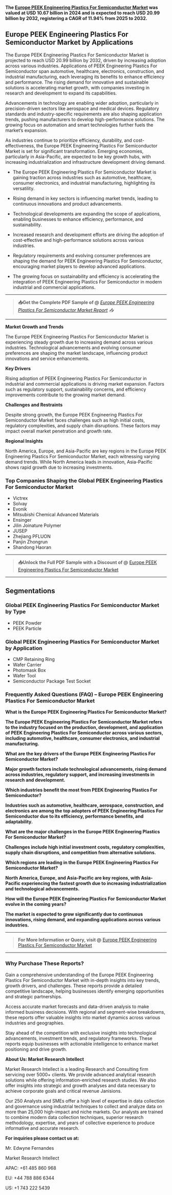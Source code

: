 <p><strong>The <a href="https://www.marketresearchintellect.com/download-sample/?rid=941836&amp;utm_source=Pulse-April-Europe&amp;utm_medium=852">Europe PEEK Engineering Plastics For Semiconductor Market</a> was valued at USD 10.67 billion in 2024 and is expected to reach USD 20.99 billion by 2032, registering a CAGR of 11.94% from 2025 to 2032.</strong></p><h2>Europe PEEK Engineering Plastics For Semiconductor Market by Applications&nbsp;</h2><p><p>The Europe PEEK Engineering Plastics For Semiconductor Market is projected to reach USD 20.99 billion by 2032, driven by increasing adoption across various industries. Applications of PEEK Engineering Plastics For Semiconductor span automotive, healthcare, electronics, construction, and industrial manufacturing, each leveraging its benefits to enhance efficiency and performance. The rising demand for innovative and sustainable solutions is accelerating market growth, with companies investing in research and development to expand its capabilities.</p><p>Advancements in technology are enabling wider adoption, particularly in precision-driven sectors like aerospace and medical devices. Regulatory standards and industry-specific requirements are also shaping application trends, pushing manufacturers to develop high-performance solutions. The growing focus on automation and smart technologies further fuels the market&rsquo;s expansion.</p><p>As industries continue to prioritize efficiency, durability, and cost-effectiveness, the Europe PEEK Engineering Plastics For Semiconductor Market is set for significant transformation. Emerging economies, particularly in Asia-Pacific, are expected to be key growth hubs, with increasing industrialization and infrastructure development driving demand.</p></p><ul><li><p>The Europe PEEK Engineering Plastics For Semiconductor Market is gaining traction across industries such as automotive, healthcare, consumer electronics, and industrial manufacturing, highlighting its versatility.</p></li><li><p>Rising demand in key sectors is influencing market trends, leading to continuous innovations and product advancements.</p></li><li><p>Technological developments are expanding the scope of applications, enabling businesses to enhance efficiency, performance, and sustainability.</p></li><li><p>Increased research and development efforts are driving the adoption of cost-effective and high-performance solutions across various industries.</p></li><li><p>Regulatory requirements and evolving consumer preferences are shaping the demand for PEEK Engineering Plastics For Semiconductor, encouraging market players to develop advanced applications.</p></li><li><p>The growing focus on sustainability and efficiency is accelerating the integration of PEEK Engineering Plastics For Semiconductor in modern industrial and commercial applications.</p></li></ul><hr /><blockquote><p><strong><span class="font-[700]">📥Get the Complete PDF Sample of @ </span></strong><em><span class="font-[700]"><a href="https://www.marketresearchintellect.com/download-sample/?rid=941836&amp;utm_source=Pulse-April-Europe&amp;utm_medium=852" target="_blank" data-tracking-control-name="article-ssr-frontend-pulse_little-text-block" data-tracking-will-navigate="" data-test-link="">Europe PEEK Engineering Plastics For Semiconductor Market Report</a>&nbsp;📥</span></em></p></blockquote><hr /><p class="" data-start="77" data-end="360"><strong data-start="77" data-end="105">Market Growth and Trends</strong></p><p class="" data-start="77" data-end="360">The Europe PEEK Engineering Plastics For Semiconductor Market is experiencing steady growth due to increasing demand across various industries. Technological advancements and evolving consumer preferences are shaping the market landscape, influencing product innovations and service enhancements.</p><p class="" data-start="362" data-end="606"><strong data-start="362" data-end="377">Key Drivers</strong></p><p class="" data-start="362" data-end="606">Rising adoption of PEEK Engineering Plastics For Semiconductor in industrial and commercial applications is driving market expansion. Factors such as regulatory support, sustainability concerns, and efficiency improvements contribute to the growing market demand.</p><p class="" data-start="608" data-end="849"><strong data-start="608" data-end="637">Challenges and Restraints</strong></p><p class="" data-start="608" data-end="849">Despite strong growth, the Europe PEEK Engineering Plastics For Semiconductor Market faces challenges such as high initial costs, regulatory complexities, and supply chain disruptions. These factors may impact overall market penetration and growth rate.</p><p class="" data-start="851" data-end="1095"><strong data-start="851" data-end="872">Regional Insights</strong></p><p class="" data-start="851" data-end="1095">North America, Europe, and Asia-Pacific are key regions in the Europe PEEK Engineering Plastics For Semiconductor Market, each witnessing varying demand trends. While North America leads in innovation, Asia-Pacific shows rapid growth due to increasing investments.</p><p><h3>Top Companies Shaping the Global PEEK Engineering Plastics For Semiconductor Market </h3><ul><li>Victrex</li><li>Solvay</li><li>Evonik</li><li>Mitsubishi Chemical Advanced Materials</li><li>Ensinger</li><li>Jilin Joinature Polymer</li><li>JUSEP</li><li>Zhejiang PFLUON</li><li>Panjin Zhongrun</li><li>Shandong Haoran</li></ul></p><hr /><blockquote><p><strong>📥Unlock the Full PDF Sample with a Discount of @</strong> <a href="https://www.marketresearchintellect.com/ask-for-discount/?rid=941836&amp;utm_source=Pulse-April-Europe&amp;utm_medium=852">Europe PEEK Engineering Plastics For Semiconductor Market</a></p></blockquote><hr /><p><h2>Segmentations</h2><h3>Global PEEK Engineering Plastics For Semiconductor Market by Type</h3><ul><li>PEEK Powder</li><li>PEEK Particle</li></ul><h3>Global PEEK Engineering Plastics For Semiconductor Market by Application</h3><ul><li>CMP Retaining Ring</li><li>Wafer Carrier</li><li>Photomask Box</li><li>Wafer Tool</li><li>Semiconductor Package Test Socket</li></ul></p><h3><strong>Frequently Asked Questions (FAQ) &ndash; Europe PEEK Engineering Plastics For Semiconductor Market</strong></h3><p><strong>What is the Europe PEEK Engineering Plastics For Semiconductor Market?</strong></p><p><strong>The Europe PEEK Engineering Plastics For Semiconductor Market refers to the industry focused on the production, development, and application of PEEK Engineering Plastics For Semiconductor across various sectors, including automotive, healthcare, consumer electronics, and industrial manufacturing.</strong></p><p><strong>What are the key drivers of the Europe PEEK Engineering Plastics For Semiconductor Market?</strong></p><p><strong>Major growth factors include technological advancements, rising demand across industries, regulatory support, and increasing investments in research and development.</strong></p><p><strong>Which industries benefit the most from PEEK Engineering Plastics For Semiconductor?</strong></p><p><strong>Industries such as automotive, healthcare, aerospace, construction, and electronics are among the top adopters of PEEK Engineering Plastics For Semiconductor due to its efficiency, performance benefits, and adaptability.</strong></p><p><strong>What are the major challenges in the Europe PEEK Engineering Plastics For Semiconductor Market?</strong></p><p><strong>Challenges include high initial investment costs, regulatory complexities, supply chain disruptions, and competition from alternative solutions.</strong></p><p><strong>Which regions are leading in the Europe PEEK Engineering Plastics For Semiconductor Market?</strong></p><p><strong>North America, Europe, and Asia-Pacific are key regions, with Asia-Pacific experiencing the fastest growth due to increasing industrialization and technological advancements.</strong></p><p><strong>How will the Europe PEEK Engineering Plastics For Semiconductor Market evolve in the coming years?</strong></p><p><strong>The market is expected to grow significantly due to continuous innovations, rising demand, and expanding applications across various industries.</strong></p><hr /><blockquote><p><span class="font-[700]"><strong>For More Information or Query, visit&nbsp;@</strong>&nbsp;</span><span class="font-[700]"><a href="https://www.marketresearchintellect.com/product/global-peek-engineering-plastics-for-semiconductor-market/?utm_source=Linkedin&utm_medium=852" target="_blank" data-tracking-control-name="article-ssr-frontend-pulse_little-text-block" data-tracking-will-navigate="" data-test-link="">Europe PEEK Engineering Plastics For Semiconductor Market</a></span></p></blockquote><hr /><h3><strong data-start="0" data-end="31">Why Purchase These Reports?</strong></h3><p class="" data-start="35" data-end="297">Gain a comprehensive understanding of the Europe PEEK Engineering Plastics For Semiconductor Market with in-depth insights into key trends, growth drivers, and challenges. These reports provide a detailed competitive landscape, helping businesses identify emerging opportunities and strategic partnerships.</p><p class="" data-start="299" data-end="540">Access accurate market forecasts and data-driven analysis to make informed business decisions. With regional and segment-wise breakdowns, these reports offer valuable insights into market dynamics across various industries and geographies.</p><p class="" data-start="542" data-end="784">Stay ahead of the competition with exclusive insights into technological advancements, investment trends, and regulatory frameworks. These reports equip businesses with actionable intelligence to enhance market positioning and drive growth.</p><p><strong><span class="font-[700]">About Us: Market Research Intellect</span></strong></p><p><span class="">Market Research Intellect is a leading Research and Consulting firm servicing over 5000+ clients. We provide advanced analytical research solutions while offering information-enriched research studies.&nbsp;</span>We also offer insights into strategic and growth analyses and data necessary to achieve corporate goals and critical revenue Janisions.</p><p><span class="">Our 250 Analysts and SMEs offer a high level of expertise in data collection and governance using industrial techniques to collect and analyze data on more than 25,000 high-impact and niche markets. Our analysts are trained to combine modern data collection techniques, superior research methodology, expertise, and years of collective experience to produce informative and accurate research.</span></p><p><strong>For inquiries please contact us at:</strong></p><p>Mr. Edwyne Fernandes</p><p>Market Research Intellect</p><p>APAC: +61 485 860 968</p><p>EU: +44 788 886 6344</p><p>US: +1 743 222 5439</p>